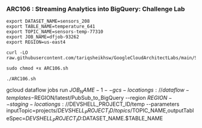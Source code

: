 ### ARC106 :  Streaming Analytics into BigQuery: Challenge Lab 

```
export DATASET_NAME=sensors_208
export TABLE_NAME=temperature_641
export TOPIC_NAME=sensors-temp-77310
export JOB_NAME=dfjob-93262
export REGION=us-east4
```

```
curl -LO raw.githubusercontent.com/tariqsheikhsw/GoogleCloudArchitectLabs/main/Solutions/ARC106.sh

sudo chmod +x ARC106.sh

./ARC106.sh
```
gcloud dataflow jobs run $JOB_NAME-1 --gcs-location gs://dataflow-templates-$REGION/latest/PubSub_to_BigQuery --region $REGION --staging-location gs://$DEVSHELL_PROJECT_ID/temp --parameters inputTopic=projects/$DEVSHELL_PROJECT_ID/topics/$TOPIC_NAME,outputTableSpec=$DEVSHELL_PROJECT_ID:$DATASET_NAME.$TABLE_NAME
